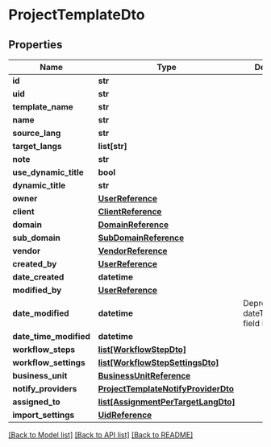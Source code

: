 # ProjectTemplateDto

## Properties
Name | Type | Description | Notes
------------ | ------------- | ------------- | -------------
**id** | **str** |  | [optional] 
**uid** | **str** |  | [optional] 
**template_name** | **str** |  | [optional] 
**name** | **str** |  | [optional] 
**source_lang** | **str** |  | [optional] 
**target_langs** | **list[str]** |  | [optional] 
**note** | **str** |  | [optional] 
**use_dynamic_title** | **bool** |  | [optional] 
**dynamic_title** | **str** |  | [optional] 
**owner** | [**UserReference**](UserReference.md) |  | [optional] 
**client** | [**ClientReference**](ClientReference.md) |  | [optional] 
**domain** | [**DomainReference**](DomainReference.md) |  | [optional] 
**sub_domain** | [**SubDomainReference**](SubDomainReference.md) |  | [optional] 
**vendor** | [**VendorReference**](VendorReference.md) |  | [optional] 
**created_by** | [**UserReference**](UserReference.md) |  | [optional] 
**date_created** | **datetime** |  | [optional] 
**modified_by** | [**UserReference**](UserReference.md) |  | [optional] 
**date_modified** | **datetime** | Deprecated - use dateTimeModified field instead | [optional] 
**date_time_modified** | **datetime** |  | [optional] 
**workflow_steps** | [**list[WorkflowStepDto]**](WorkflowStepDto.md) |  | [optional] 
**workflow_settings** | [**list[WorkflowStepSettingsDto]**](WorkflowStepSettingsDto.md) |  | [optional] 
**business_unit** | [**BusinessUnitReference**](BusinessUnitReference.md) |  | [optional] 
**notify_providers** | [**ProjectTemplateNotifyProviderDto**](ProjectTemplateNotifyProviderDto.md) |  | [optional] 
**assigned_to** | [**list[AssignmentPerTargetLangDto]**](AssignmentPerTargetLangDto.md) |  | [optional] 
**import_settings** | [**UidReference**](UidReference.md) |  | [optional] 

[[Back to Model list]](../README.md#documentation-for-models) [[Back to API list]](../README.md#documentation-for-api-endpoints) [[Back to README]](../README.md)

